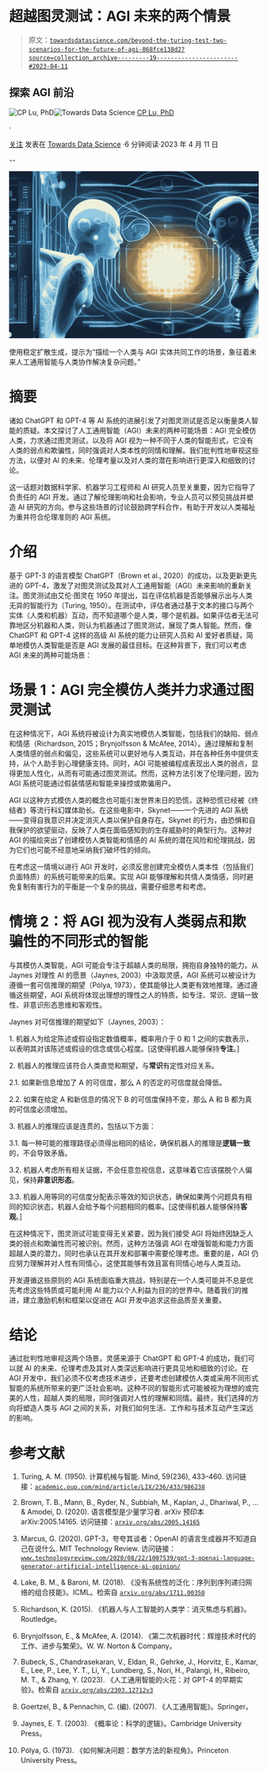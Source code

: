# 超越图灵测试：AGI 未来的两个情景

> 原文：[`towardsdatascience.com/beyond-the-turing-test-two-scenarios-for-the-future-of-agi-868fce138d2?source=collection_archive---------19-----------------------#2023-04-11`](https://towardsdatascience.com/beyond-the-turing-test-two-scenarios-for-the-future-of-agi-868fce138d2?source=collection_archive---------19-----------------------#2023-04-11)

## 探索 AGI 前沿

[](https://cplu.medium.com/?source=post_page-----868fce138d2--------------------------------)![CP Lu, PhD](https://cplu.medium.com/?source=post_page-----868fce138d2--------------------------------)[](https://towardsdatascience.com/?source=post_page-----868fce138d2--------------------------------)![Towards Data Science](https://towardsdatascience.com/?source=post_page-----868fce138d2--------------------------------) [CP Lu, PhD](https://cplu.medium.com/?source=post_page-----868fce138d2--------------------------------)

·

[关注](https://medium.com/m/signin?actionUrl=https%3A%2F%2Fmedium.com%2F_%2Fsubscribe%2Fuser%2Fba7c238ed185&operation=register&redirect=https%3A%2F%2Ftowardsdatascience.com%2Fbeyond-the-turing-test-two-scenarios-for-the-future-of-agi-868fce138d2&user=CP+Lu%2C+PhD&userId=ba7c238ed185&source=post_page-ba7c238ed185----868fce138d2---------------------post_header-----------) 发表在 [Towards Data Science](https://towardsdatascience.com/?source=post_page-----868fce138d2--------------------------------) ·6 分钟阅读·2023 年 4 月 11 日[](https://medium.com/m/signin?actionUrl=https%3A%2F%2Fmedium.com%2F_%2Fvote%2Ftowards-data-science%2F868fce138d2&operation=register&redirect=https%3A%2F%2Ftowardsdatascience.com%2Fbeyond-the-turing-test-two-scenarios-for-the-future-of-agi-868fce138d2&user=CP+Lu%2C+PhD&userId=ba7c238ed185&source=-----868fce138d2---------------------clap_footer-----------)

--

[](https://medium.com/m/signin?actionUrl=https%3A%2F%2Fmedium.com%2F_%2Fbookmark%2Fp%2F868fce138d2&operation=register&redirect=https%3A%2F%2Ftowardsdatascience.com%2Fbeyond-the-turing-test-two-scenarios-for-the-future-of-agi-868fce138d2&source=-----868fce138d2---------------------bookmark_footer-----------)![](img/4b3aa2dc301889be60deaf2a630547c3.png)

使用稳定扩散生成，提示为“描绘一个人类与 AGI 实体共同工作的场景，象征着未来人工通用智能与人类协作解决复杂问题。”

# 摘要

诸如 ChatGPT 和 GPT-4 等 AI 系统的进展引发了对图灵测试是否足以衡量类人智能的质疑。本文探讨了人工通用智能（AGI）未来的两种可能场景：AGI 完全模仿人类，力求通过图灵测试，以及将 AGI 视为一种不同于人类的智能形式，它没有人类的弱点和欺骗性，同时强调对人类本性的同情和理解。我们批判性地审视这些方法，以便对 AI 的未来、伦理考量以及对人类的潜在影响进行更深入和细致的讨论。

这一话题对数据科学家、机器学习工程师和 AI 研究人员至关重要，因为它指导了负责任的 AGI 开发。通过了解伦理影响和社会影响，专业人员可以预见挑战并塑造 AI 研究的方向。参与这些场景的讨论鼓励跨学科合作，有助于开发以人类福祉为重并符合伦理准则的 AGI 系统。

# 介绍

基于 GPT-3 的语言模型 ChatGPT（Brown et al., 2020）的成功，以及更新更先进的 GPT-4，激发了对图灵测试及其对人工通用智能（AGI）未来影响的重新关注。图灵测试由艾伦·图灵在 1950 年提出，旨在评估机器是否能够展示出与人类无异的智能行为（Turing, 1950）。在测试中，评估者通过基于文本的接口与两个实体（人类和机器）互动，而不知道哪个是人类，哪个是机器。如果评估者无法可靠地区分机器和人类，则认为机器通过了图灵测试，展现了类人智能。然而，像 ChatGPT 和 GPT-4 这样的高级 AI 系统的能力让研究人员和 AI 爱好者质疑，简单地模仿人类智能是否是 AGI 发展的最佳目标。在这种背景下，我们可以考虑 AGI 未来的两种可能场景：

# 场景 1：AGI 完全模仿人类并力求通过图灵测试

在这种情况下，AGI 系统将被设计为真实地模仿人类智能，包括我们的缺陷、弱点和情感（Richardson, 2015；Brynjolfsson & McAfee, 2014）。通过理解和复制人类情感的弱点和偏见，这些系统可以更好地与人类互动，并在各种任务中提供支持，从个人助手到心理健康支持。同时，AGI 可能被编程成表现出人类的弱点，显得更加人性化，从而有可能通过图灵测试。然而，这种方法引发了伦理问题，因为 AGI 系统可能通过假装情感和智能来操控或欺骗用户。

AGI 以这种方式模仿人类的概念也可能引发世界末日的恐慌，这种恐慌已经被《终结者》等流行科幻媒体助长。在这些电影中，Skynet——一个先进的 AGI 系统——变得自我意识并决定消灭人类以保护自身存在。Skynet 的行为，由恐惧和自我保护的欲望驱动，反映了人类在面临感知到的生存威胁时的典型行为。这种对 AGI 的描绘突出了创建模仿人类智能和情感的 AI 系统的潜在风险和伦理挑战，因为它们也可能不经意地采纳我们破坏性的倾向。

在考虑这一情境以进行 AGI 开发时，必须反思创建完全模仿人类本性（包括我们负面特质）的系统可能带来的后果。实现 AGI 能够理解和共情人类情感，同时避免复制有害行为的平衡是一个复杂的挑战，需要仔细思考和考虑。

# 情境 2：将 AGI 视为没有人类弱点和欺骗性的不同形式的智能

与其模仿人类智能，AGI 可能会专注于超越人类的局限，拥抱自身独特的能力。从 Jaynes 对理性 AI 的愿景（Jaynes, 2003）中汲取灵感，AGI 系统可以被设计为遵循一套可信推理的期望（Pólya, 1973），使其能够比人类更有效地推理。通过遵循这些期望，AGI 系统将体现出理想的理性之人的特质，如专注、常识、逻辑一致性、非意识形态思维和客观性。

Jaynes 对可信推理的期望如下（Jaynes, 2003）：

1\. 机器人为给定陈述或假设指定数值概率，概率用介于 0 和 1 之间的实数表示，以表明其对该陈述或假设的信念或信心程度。[这使得机器人能够保持**专注**。]

2\. 机器人的推理应该符合人类直觉和期望，与**常识**有定性对应关系。

2.1\. 如果新信息增加了 A 的可信度，那么 A 的否定的可信度就会降低。

2.2\. 如果在给定 A 和新信息的情况下 B 的可信度保持不变，那么 A 和 B 都为真的可信度必须增加。

3\. 机器人的推理应该是连贯的，包括以下方面：

3.1\. 每一种可能的推理路径必须得出相同的结论，确保机器人的推理是**逻辑一致**的，不会导致矛盾。

3.2\. 机器人考虑所有相关证据，不会任意忽视信息，这意味着它应该摆脱个人偏见，保持**非意识形态**。

3.3\. 机器人用等同的可信度分配表示等效的知识状态，确保如果两个问题具有相同的知识状态，机器人会给予每个问题相同的概率。[这使得机器人能够保持**客观**。]

在这种情况下，图灵测试可能变得无关紧要，因为我们接受 AGI 将始终因缺乏人类的弱点和欺骗性而可被识别。然而，这种方法强调 AGI 在增强智能和能力方面超越人类的潜力，同时也承认在其开发和部署中需要伦理考虑。重要的是，AGI 仍应努力理解并对人性有同情心，这使其能够有效且富有同情心地与人类互动。

开发遵循这些原则的 AGI 系统面临重大挑战，特别是在一个人类可能并不总是优先考虑这些特质或可能利用 AI 能力以个人利益为目的的世界中。随着我们的推进，建立激励机制和框架以促进在 AGI 开发中追求这些品质至关重要。

# 结论

通过批判性地审视这两个场景，灵感来源于 ChatGPT 和 GPT-4 的成功，我们可以就 AI 的未来、伦理考虑及其对人类深远影响进行更具见地和细致的讨论。在 AGI 开发中，我们必须不仅考虑技术进步，还要考虑创建模仿人类或采用不同形式智能的系统所带来的更广泛社会影响。这种不同的智能形式可能被视为理想的或完美的人性，超越人类的局限，同时强调对人性的理解和同情。最终，我们选择的方向将塑造人类与 AGI 之间的关系，对我们如何生活、工作和与技术互动产生深远的影响。

# 参考文献

1.  Turing, A. M. (1950). 计算机械与智能. Mind, 59(236), 433–460\. 访问链接：[`academic.oup.com/mind/article/LIX/236/433/986238`](https://academic.oup.com/mind/article/LIX/236/433/986238)

1.  Brown, T. B., Mann, B., Ryder, N., Subbiah, M., Kaplan, J., Dhariwal, P., … & Amodei, D. (2020). 语言模型是少量学习者. arXiv 预印本 arXiv:2005.14165\. 访问链接：[`arxiv.org/abs/2005.14165`](https://arxiv.org/abs/2005.14165)

1.  Marcus, G. (2020). GPT-3，夸夸其谈者：OpenAI 的语言生成器并不知道自己在说什么. MIT Technology Review. 访问链接：[`www.technologyreview.com/2020/08/22/1007539/gpt-3-openai-language-generator-artificial-intelligence-ai-opinion/`](https://www.technologyreview.com/2020/08/22/1007539/gpt-3-openai-language-generator-artificial-intelligence-ai-opinion/)

1.  Lake, B. M., & Baroni, M. (2018). 《没有系统性的泛化：序列到序列递归网络的组合技能》。ICML。检索自 [`arxiv.org/abs/1711.00350`](https://arxiv.org/abs/1711.00350)

1.  Richardson, K. (2015). 《机器人与人工智能的人类学：消灭焦虑与机器》。Routledge。

1.  Brynjolfsson, E., & McAfee, A. (2014). 《第二次机器时代：辉煌技术时代的工作、进步与繁荣》。W. W. Norton & Company。

1.  Bubeck, S., Chandrasekaran, V., Eldan, R., Gehrke, J., Horvitz, E., Kamar, E., Lee, P., Lee, Y. T., Li, Y., Lundberg, S., Nori, H., Palangi, H., Ribeiro, M. T., & Zhang, Y. (2023). 《人工通用智能的火花：对 GPT-4 的早期实验》。检索自 [`arxiv.org/abs/2303.12712v3`](https://doi.org/https://arxiv.org/abs/2303.12712v3)

1.  Goertzel, B., & Pennachin, C. (编). (2007). 《人工通用智能》。Springer。

1.  Jaynes, E. T. (2003). 《概率论：科学的逻辑》。Cambridge University Press。

1.  Pólya, G. (1973). 《如何解决问题：数学方法的新视角》。Princeton University Press。
